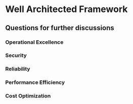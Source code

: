 # Well Architected Framework

## Questions for further discussions

### Operational Excellence


### Security


### Reliability


### Performance Efficiency


### Cost Optimization
